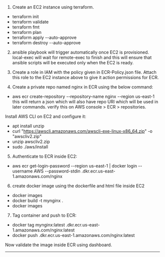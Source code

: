 1. Create an EC2 instance using terraform.
- terraform init
- terraform validate
- terraform fmt
- terraform plan
- terraform apply --auto-approve
- terraform destroy --auto-approve

2. ansible playbook will trigger automatically once EC2 is provisioned. local-exec will wait for remote-exec to finish and this will ensure that ansible scripts will be executed only when the EC2 is ready.

3. Create a role in IAM with the policy given in ECR-Policy.json file. Attach this role to the EC2 instance above to give it action permissions for ECR.

4. Create a private repo named nginx in ECR using the below command:
- aws ecr create-repository --repository-name nginx --region us-east-1
this will return a json which will also have repo URI which will be used in later commands.
verify this on AWS console > ECR > repositories.

Install AWS CLI on EC2 and configure it:
- apt install unzip
- curl "https://awscli.amazonaws.com/awscli-exe-linux-x86_64.zip" -o "awscliv2.zip"
- unzip awscliv2.zip
- sudo ./aws/install

5. Authenticate to ECR inside EC2:
- aws ecr get-login-password --region us-east-1 | docker login --username AWS --password-stdin <YOUR ACCOUNT NUMBER>.dkr.ecr.us-east-1.amazonaws.com/nginx

6. create docker image using the dockerfile and html file inside EC2
- docker images
- docker build -t mynginx .
- docker images

7. Tag container and push to ECR:
- docker tag mynginx:latest <YOUR ACCOUNT NUMBER>.dkr.ecr.us-east-1.amazonaws.com/nginx:latest
- docker push <YOUR ACCOUNT NUMBER>.dkr.ecr.us-east-1.amazonaws.com/nginx:latest

Now validate the image inside ECR using dashboard.
__________________________________________________________________________







